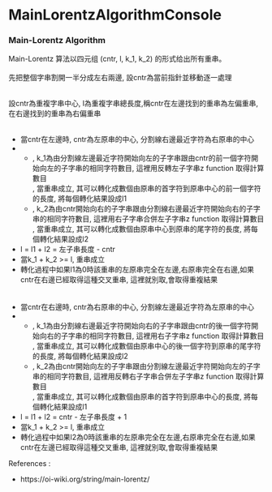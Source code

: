 # MainLorentzAlgorithmConsole

<h3>Main-Lorentz Algorithm</h3>

<p>

Main-Lorentz 算法以四元组 (cntr, l, k_1, k_2) 的形式给出所有重串。
<br><br>先把整個字串割開一半分成左右兩邊, 設cntr為當前指針並移動逐一處理
<br><br><div>設cntr為重複字串中心, l為重複字串總長度,稱cntr在左邊找到的重串為左偏重串, 在右邊找到的重串為右偏重串</div>
<br>
<ul>
<li><div>當cntr在左邊時, cntr為左原串的中心, 分割線右邊最近字符為右原串的中心</div></li>
<li><ul>
<li>, k_1為由分割線左邊最近字符開始向左的子字串跟由cntr的前一個字符開始向左的子字串的相同字符數目, 這裡用反轉左子字串z function 取得計算數目
<br>, 當重串成立, 其可以轉化成數個由原串的首字符到原串中心的前一個字符的長度, 將每個轉化結果設成l1</li>
<li>, k_2為由cntr開始向右的子字串跟由分割線右邊最近字符開始向右的子字串的相同字符數目, 這裡用右子字串合併左子字串z function 取得計算數目
<br>, 當重串成立, 其可以轉化成數個由原串中心到原串的尾字符的長度, 將每個轉化結果設成l2</li>
</ul></li>
<li>l = l1 + l2 = 左子串長度 - cntr</li>
<li>當k_1 + k_2 >= l, 重串成立</li>
<li>轉化過程中如果l1為0時該重串的左原串完全在左邊,右原串完全在右邊,如果cntr在右邊已經取得這種交叉重串, 這裡就別取,會取得重複結果</li>
<br><br>
<li><div>當cntr在右邊時, cntr為右原串的中心, 分割線左邊最近字符為左原串的中心</div></li>
<li><ul>
<li>, k_1為由分割線右邊最近字符開始向右的子字串跟由cntr的後一個字符開始向右的子字串的相同字符數目, 這裡用右子字串z function 取得計算數目
<br>, 當重串成立, 其可以轉化成數個由原串中心的後一個字符到原串的尾字符的長度, 將每個轉化結果設成l2</li>
<li>, k_2為由cntr開始向左的子字串跟由分割線左邊最近字符開始向左的子字串的相同字符數目, 這裡用反轉右子字串合併左子字串z function 取得計算數目
<br>, 當重串成立, 其可以轉化成數個由原串的首字符到原串中心的長度, 將每個轉化結果設成l1</li>
</ul></li>
<li>l = l1 + l2 = cntr - 左子串長度 + 1</li>
<li>當k_1 + k_2 >= l, 重串成立</li>
<li>轉化過程中如果l2為0時該重串的左原串完全在左邊,右原串完全在右邊,如果cntr在左邊已經取得這種交叉重串, 這裡就別取,會取得重複結果</li>
</ul>

<div>References : </div>
<ul>
<li>https://oi-wiki.org/string/main-lorentz/</li>
</ul>
</p>
